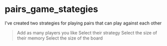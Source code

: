 # pairs_game_stategies
I've created two strategies for playing pairs that can play against each other 

> Add as many players you like
> Select their strategy
> Select the size of their memory
> Select the size of the board

